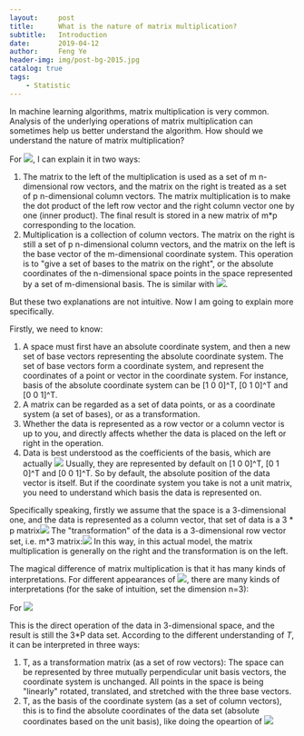 ```yaml
---
layout:     post
title:      What is the nature of matrix multiplication?
subtitle:   Introduction
date:       2019-04-12
author:     Feng Ye
header-img: img/post-bg-2015.jpg
catalog: true
tags:
    - Statistic
---
```


In machine learning algorithms, matrix multiplication is very common. Analysis of the underlying operations of matrix multiplication can sometimes help us better understand the algorithm. How should we understand the nature of matrix multiplication?

For ![](https://www.zhihu.com/equation?tex=%5Cbm%7BA%7D_%7Bm%5Ctimes+n%7D%5Cbm%7BB%7D_%7Bn%5Ctimes+p%7D%3D%5Cbm%7BC%7D_%7Bm%5Ctimes+p%7D), I can explain it in two ways:

1. The matrix to the left of the multiplication is used as a set of m n-dimensional row vectors, and the matrix on the right is treated as a set of p n-dimensional column vectors. The matrix multiplication is to make the dot product of the left row vector and the right column vector one by one (inner product). The final result is stored in a new matrix of m*p corresponding to the location.
2. Multiplication is a collection of column vectors. 
The matrix on the right is still a set of p n-dimensional column vectors, and the matrix on the left is the base vector of the m-dimensional coordinate system. This operation is to "give a set of bases to the matrix on the right", or the absolute coordinates of the n-dimensional space points in the space represented by a set of m-dimensional basis. The is similar with ![](https://www.zhihu.com/equation?tex=%5Cbm%7Bp%7D%3Dx%5Cbm%7Bi%7D%2By%5Cbm%7Bj%7D%2Bz%5Cbm%7Bk%7D).

But these two explanations are not intuitive. Now I am going to explain more specifically.

Firstly, we need to know:
1. A space must first have an absolute coordinate system, and then a new set of base vectors representing the absolute coordinate system. The set of base vectors form a coordinate system, and represent the coordinates of a point or vector in the coordinate system. For instance, basis of the absolute coordinate system can be [1 0 0]^T, [0 1 0]^T and [0 0 1]^T.
2. A matrix can be regarded as a set of data points, or as a coordinate system (a set of bases), or as a transformation.
3. Whether the data is represented as a row vector or a column vector is up to you, and directly affects whether the data is placed on the left or right in the operation.
4. Data is best understood as the coefficients of the basis, which are actually ![](https://www.zhihu.com/equation?tex=%5Cbm%7Bp%7D%3Dx%5Cbm%7Bi%7D%2By%5Cbm%7Bj%7D%2Bz%5Cbm%7Bk%7D) Usually, they are represented by default on [1 0 0]^T, [0 1 0]^T and [0 0 1]^T. So by default, the absolute position of the data vector is itself. 
But if the coordinate system you take is not a unit matrix, you need to understand which basis the data is represented on.

Specifically speaking, firstly we assume that the space is a 3-dimensional one, and the data is represented as a column vector, that set of data is a 3 * p matrix![](https://www.zhihu.com/equation?tex=%5Cbm%7BP%7D+%3D+%5Cbegin%7Bbmatrix%7D+b_%7B11%7D%26+b_%7B12%7D%26b_%7B13%7D%26...%26+b_%7B1p%7D%5C%5C+b_%7B21%7D%26+b_%7B22%7D%26b_%7B23%7D%26...%26+b_%7B2p%7D%5C%5C+b_%7B31%7D%26+b_%7B32%7D%26b_%7B33%7D%26...%26+b_%7B3p%7D+%5Cend%7Bbmatrix%7D_%7B3%5Ctimes+p%7D)
The "transformation" of the data is a 3-dimensional row vector set, i.e. m*3 matrix:![](https://www.zhihu.com/equation?tex=%5Cbm%7BT%7D%3D%5Cbegin%7Bbmatrix%7D+a_%7B11%7D%26+a_%7B12%7D%26a_%7B13%7D%5C%5C+a_%7B21%7D%26+a_%7B22%7D%26a_%7B23%7D%5C%5C+a_%7B31%7D%26+a_%7B32%7D%26a_%7B33%7D%5C%5C+...%26...%26...%26%5C%5C+%5Cend%7Bbmatrix%7D_%7Bm%5Ctimes+3%7D)
In this way, in this actual model, the matrix multiplication is generally on the right and the transformation is on the left.

The magical difference of matrix multiplication is that it has many kinds of interpretations. For different appearances of ![](https://www.zhihu.com/equation?tex=%5Cbm%7BA%7D%5Cbm%7BB%7D%3D%5Cbm%7BC%7D), there are many kinds of interpretations (for the sake of intuition, set the dimension n=3):

For ![](https://www.zhihu.com/equation?tex=%5Cbm%7BT%7D_%7B3%5Ctimes+3%7D%5Cbm%7BP%7D_%7B3%5Ctimes+p%7D)

This is the direct operation of the data in 3-dimensional space, and the result is still the 3*P data set. According to the different understanding of *T*, it can be interpreted in three ways:

1. T, as a transformation matrix (as a set of row vectors): The space can be represented by three mutually perpendicular unit basis vectors, the coordinate system is unchanged. All points in the space is being "linearly" rotated, translated, and stretched with the three base vectors. 
2. T, as the basis of the coordinate system (as a set of column vectors), this is to find the absolute coordinates of the data set (absolute coordinates based on the unit basis),  like doing the opeartion of ![](https://www.zhihu.com/equation?tex=%5Cbm%7Bp%7D%3Dx%5Cbm%7Bi%7D%2By%5Cbm%7Bj%7D%2Bz%5Cbm%7Bk%7D) 
